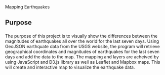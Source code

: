 # 
Mapping Earthquakes

## Purpose
### 
The purpose of this project is to visually show the differences between the magnitudes of earthquakes all over the world for the last seven days.  Using GeoJSON earthquate data from the USGS website, the program will retrieve geographical coordinates and magnitudes of earthquakes for the last seven days and add the data to the map.
The mapping and layers are acheived by using JavaScript and D3.js library as well as Leaflet and Mapbox maps.  This will create and interactive map to visualize the earthquake data.


